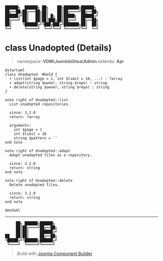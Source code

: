 ```
██████╗  ██████╗ ██╗    ██╗███████╗██████╗
██╔══██╗██╔═══██╗██║    ██║██╔════╝██╔══██╗
██████╔╝██║   ██║██║ █╗ ██║█████╗  ██████╔╝
██╔═══╝ ██║   ██║██║███╗██║██╔══╝  ██╔══██╗
██║     ╚██████╔╝╚███╔███╔╝███████╗██║  ██║
╚═╝      ╚═════╝  ╚══╝╚══╝ ╚══════╝╚═╝  ╚═╝
```
# class Unadopted (Details)
> namespace: **VDM\Joomla\Gitea\Admin**
> extends: **Api**
```uml
@startuml
class Unadopted  #Gold {
  + list(int $page = 1, int $limit = 10, ...) : ?array
  + adopt(string $owner, string $repo) : string
  + delete(string $owner, string $repo) : string
}

note right of Unadopted::list
  List unadopted repositories.

  since: 3.2.0
  return: ?array
  
  arguments:
    int $page = 1
    int $limit = 10
    string $pattern = ''
end note

note right of Unadopted::adopt
  Adopt unadopted files as a repository.

  since: 3.2.0
  return: string
end note

note right of Unadopted::delete
  Delete unadopted files.

  since: 3.2.0
  return: string
end note
 
@enduml
```

---
```
     ██╗ ██████╗██████╗
     ██║██╔════╝██╔══██╗
     ██║██║     ██████╔╝
██   ██║██║     ██╔══██╗
╚█████╔╝╚██████╗██████╔╝
 ╚════╝  ╚═════╝╚═════╝
```
> Build with [Joomla Component Builder](https://git.vdm.dev/joomla/Component-Builder)

